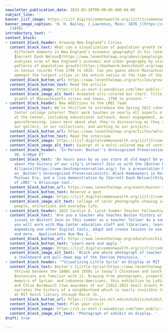 ```yaml
---
newsletter_publication_date: 2023-03-20T00:00:00.000-04:00
subject_line: ''
banner_iiif_image: https://iiif.digitalcommonwealth.org/iiif/2/commonwealth:wd376025w/524,330,7651,5134/2000,/0/default.jpg
banner_image_caption: 'H. H. Bailey, [_Lawrence, Mass: 1876_](https://collections.leventhalmap.org/search/commonwealth:wd376024m)
  (1876).'
introductory_text: ''
content_block:
- content_block_header: Growing New England’s Cities
  content_block_text: What can a visualization of population growth tell us about
    different moments in New England's economic geography? In his latest article,
    [Garrett Dash Nelson](https://www.leventhalmap.org/about/people/garrett-nelson/)
    analyzes eras of New England’s economic and urban geography by using [spatial
    patterns of population growth](https://bookworm.benschmidt.org/sappingattention/population-density-2-old-and-new-new/)
    in Census records from 1790 to 2010. Can you guess which Massachusetts towns ranked
    amongst the largest cities in the entire nation at the time of the first Census?
  content_block_button_url: https://www.leventhalmap.org/articles/growing-cities/
  content_block_button_text: Read the article
  content_block_image: https://s3.us-east-2.wasabisys.com/lmec-public-files/newsletters/growing-cities-graph.gif
  content_block_image_alt_text: Animated ulti-colored bar chart. Title reads "The
    growth of Massachusetts cities and towns, 1790 to present."
- content_block_header: New Additions to the LMEC Team
  content_block_text: We’re thrilled to introduce the Spring 2023 cohort of Leventhal
    Center college interns! Their work touches on nearly all aspects of what we do
    at the Center, including educational outreach, donor engagement, and web-based
    georeferencing. Learn more about what they're discovering as they spend time in
    our gallery, in our collections, and working on our projects.
  content_block_button_url: https://www.leventhalmap.org/articles/welcome-spring-2023-interns/
  content_block_button_text: Read the interview
  content_block_image: https://iiif.digitalcommonwealth.org/iiif/2/commonwealth:js956k433/2949,3484,3362,1993/2000,/0/default.jpg
  content_block_image_alt_text: Excerpt of a multi-colored map of central Boston
- content_block_header: 'In-Person: Boston''s Unrecognized Preservationists · March
    30, 6:00pm ET'
  content_block_text: 'Do hours pass by as you stare at old maps? Do you like learning
    about the history of our city’s streets? Join us with the [Boston Preservation
    Alliance](https://www.bostonpreservation.org/) for a presentation by [Maddie Webster](https://www.leventhalmap.org/about/people/madeline-webster/)
    on _Boston’s Unrecognized Preservationists: Black Homeowners in Roxbury in the
    Postwar Era_ and a live demonstration by [Garrett Dash Nelson](https://www.leventhalmap.org/about/people/garrett-nelson/)
    of LMEC''s Atlascope tool.'
  content_block_button_url: https://www.leventhalmap.org/event/boston-s-unwitting-preservationists-black-homeowners-of-roxbury/
  content_block_button_text: Reserve a spot
  content_block_image: https://iiif.digitalcommonwealth.org/iiif/2/commonwealth:7h14cw27m/213,1497,4134,4125/2000,/0/default.jpg
  content_block_image_alt_text: Collage of color photographs showing scenes of buildings,
    people, attractions and everyday life.
- content_block_header: 2023 Carolyn A. Lynch Summer Teacher Fellowship
  content_block_text: 'Are you a teacher who teaches Boston history or contemporary
    issues in Boston? Join us this summer as a teacher fellow! As a summer fellow
    you will work with Map Center education staff and librarians, learn basic GIS
    mapmaking and other digital tools, adapt and create lessons to use in your classroom,
    and more. _Applications due May 1._ '
  content_block_button_url: https://www.leventhalmap.org/education/k12/2021-lynch-summer-teacher-fellowship/
  content_block_button_text: 'Learn more and apply '
  content_block_image: https://iiif.digitalcommonwealth.org/iiif/2/commonwealth:k930h865k/608,69,3182,2588/2000,/0/default.jpg
  content_block_image_alt_text: 'Black and white photograph of teacher in front of
    a chalkboard and pull-down map of the Iberian Peninsula.  '
- content_block_header: '"Visualizing Little Syria" on Display at MIT '
  content_block_text: Boston’s [Little Syria](https://www.leventhalmap.org/digital-exhibitions/building-blocks/topics/creating-communities/)
    thrived between the 1880s and 1950s in today’s Chinatown and South End, yet few
    Bostonians are familiar with it. Drawing from photographs, property maps, and
    memoirs of Syrian- and Lebanese-Americans, this exhibition by Lydia Harrington
    and Chloe Bordewich (two awardees of our [2022-2023 Small Grants Program](https://www.leventhalmap.org/research/digital-publication-small-grants/))
    narrates the history of a neighborhood which is nearly invisible today. _On display
    at MIT Rotch library through March 31._
  content_block_button_url: https://libraries.mit.edu/exhibits/exhibit/ottoman-boston/
  content_block_button_text: Plan your visit
  content_block_image: https://s3.us-east-2.wasabisys.com/lmec-public-files/newsletters/Visualizing-Little-Syria.png
  content_block_image_alt_text: 'Photograph of exhibit on display. '
draft: true

---
```

